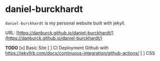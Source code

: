 # daniel-burckhardt

`daniel-burckhardt` is my personal website built with jekyll.

URL: [https://danburck.github.io/daniel-burckhardt/](https://danburck.github.io/daniel-burckhardt/)

**TODO**
[x] Basic Site
[ ] CI Deployment Github with https://jekyllrb.com/docs/continuous-integration/github-actions/
[ ] CSS